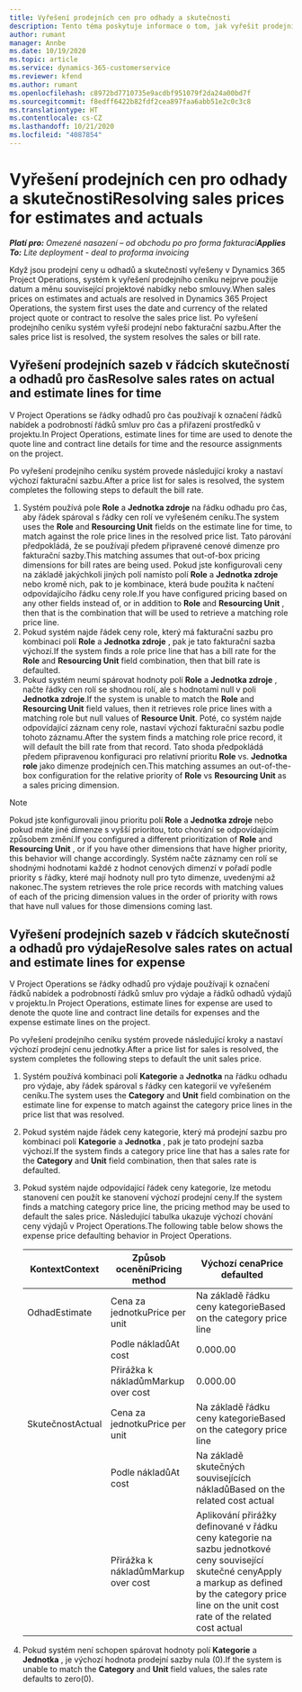 ```yaml
---
title: Vyřešení prodejních cen pro odhady a skutečnosti
description: Tento téma poskytuje informace o tom, jak vyřešit prodejní ceny pro odhady a skutečnosti.
author: rumant
manager: Annbe
ms.date: 10/19/2020
ms.topic: article
ms.service: dynamics-365-customerservice
ms.reviewer: kfend
ms.author: rumant
ms.openlocfilehash: c8972bd7710735e9acdbf951079f2da24a00bd7f
ms.sourcegitcommit: f8edff6422b82fdf2cea897faa6abb51e2c0c3c8
ms.translationtype: HT
ms.contentlocale: cs-CZ
ms.lasthandoff: 10/21/2020
ms.locfileid: "4087854"
---
```

# <a name="resolving-sales-prices-for-estimates-and-actuals"></a><span data-ttu-id="ca3db-103">Vyřešení prodejních cen pro odhady a skutečnosti</span><span class="sxs-lookup"><span data-stu-id="ca3db-103">Resolving sales prices for estimates and actuals</span></span>

<span data-ttu-id="ca3db-104">_**Platí pro:** Omezené nasazení – od obchodu po pro forma fakturaci_</span><span class="sxs-lookup"><span data-stu-id="ca3db-104">_**Applies To:** Lite deployment - deal to proforma invoicing_</span></span>

<span data-ttu-id="ca3db-105">Když jsou prodejní ceny u odhadů a skutečností vyřešeny v Dynamics 365 Project Operations, systém k vyřešení prodejního ceníku nejprve použije datum a měnu související projektové nabídky nebo smlouvy.</span><span class="sxs-lookup"><span data-stu-id="ca3db-105">When sales prices on estimates and actuals are resolved in Dynamics 365 Project Operations, the system first uses the date and currency of the related project quote or contract to resolve the sales price list.</span></span> <span data-ttu-id="ca3db-106">Po vyřešení prodejního ceníku systém vyřeší prodejní nebo fakturační sazbu.</span><span class="sxs-lookup"><span data-stu-id="ca3db-106">After the sales price list is resolved, the system resolves the sales or bill rate.</span></span>

## <a name="resolve-sales-rates-on-actual-and-estimate-lines-for-time"></a><span data-ttu-id="ca3db-107">Vyřešení prodejních sazeb v řádcích skutečností a odhadů pro čas</span><span class="sxs-lookup"><span data-stu-id="ca3db-107">Resolve sales rates on actual and estimate lines for time</span></span>

<span data-ttu-id="ca3db-108">V Project Operations se řádky odhadů pro čas používají k označení řádků nabídek a podrobností řádků smluv pro čas a přiřazení prostředků v projektu.</span><span class="sxs-lookup"><span data-stu-id="ca3db-108">In Project Operations, estimate lines for time are used to denote the quote line and contract line details for time and the resource assignments on the project.</span></span>

<span data-ttu-id="ca3db-109">Po vyřešení prodejního ceníku systém provede následující kroky a nastaví výchozí fakturační sazbu.</span><span class="sxs-lookup"><span data-stu-id="ca3db-109">After a price list for sales is resolved, the system completes the following steps to default the bill rate.</span></span>

1. <span data-ttu-id="ca3db-110">Systém používá pole **Role** a **Jednotka zdroje** na řádku odhadu pro čas, aby řádek spároval s řádky cen rolí ve vyřešeném ceníku.</span><span class="sxs-lookup"><span data-stu-id="ca3db-110">The system uses the **Role** and **Resourcing Unit** fields on the estimate line for time, to match against the role price lines in the resolved price list.</span></span> <span data-ttu-id="ca3db-111">Tato párování předpokládá, že se používají předem připravené cenové dimenze pro fakturační sazby.</span><span class="sxs-lookup"><span data-stu-id="ca3db-111">This matching assumes that out-of-box pricing dimensions for bill rates are being used.</span></span> <span data-ttu-id="ca3db-112">Pokud jste konfigurovali ceny na základě jakýchkoli jiných polí namísto polí **Role** a **Jednotka zdroje** nebo kromě nich, pak to je kombinace, která bude použita k načtení odpovídajícího řádku ceny role.</span><span class="sxs-lookup"><span data-stu-id="ca3db-112">If you have configured pricing based on any other fields instead of, or in addition to **Role** and **Resourcing Unit** , then that is the combination that will be used to retrieve a matching role price line.</span></span>
2. <span data-ttu-id="ca3db-113">Pokud systém najde řádek ceny role, který má fakturační sazbu pro kombinaci polí **Role** a **Jednotka zdroje** , pak je tato fakturační sazba výchozí.</span><span class="sxs-lookup"><span data-stu-id="ca3db-113">If the system finds a role price line that has a bill rate for the **Role** and **Resourcing Unit** field combination, then that bill rate is defaulted.</span></span>
3. <span data-ttu-id="ca3db-114">Pokud systém neumí spárovat hodnoty polí **Role** a **Jednotka zdroje** , načte řádky cen rolí se shodnou rolí, ale s hodnotami null v poli **Jednotka zdroje**.</span><span class="sxs-lookup"><span data-stu-id="ca3db-114">If the system is unable to match the **Role** and **Resourcing Unit** field values, then it retrieves role price lines with a matching role but null values of **Resource Unit**.</span></span> <span data-ttu-id="ca3db-115">Poté, co systém najde odpovídající záznam ceny role, nastaví výchozí fakturační sazbu podle tohoto záznamu.</span><span class="sxs-lookup"><span data-stu-id="ca3db-115">After the system finds a matching role price record, it will default the bill rate from that record.</span></span> <span data-ttu-id="ca3db-116">Tato shoda předpokládá předem připravenou konfiguraci pro relativní prioritu **Role** vs. **Jednotka role** jako dimenze prodejních cen.</span><span class="sxs-lookup"><span data-stu-id="ca3db-116">This matching assumes an out-of-the-box configuration for the relative priority of **Role** vs **Resourcing Unit** as a sales pricing dimension.</span></span>

> [!NOTE]
> <span data-ttu-id="ca3db-117">Pokud jste konfigurovali jinou prioritu polí **Role** a **Jednotka zdroje** nebo pokud máte jiné dimenze s vyšší prioritou, toto chování se odpovídajícím způsobem změní.</span><span class="sxs-lookup"><span data-stu-id="ca3db-117">If you configured a different prioritization of **Role** and **Resourcing Unit** , or if you have other dimensions that have higher priority, this behavior will change accordingly.</span></span> <span data-ttu-id="ca3db-118">Systém načte záznamy cen rolí se shodnými hodnotami každé z hodnot cenových dimenzí v pořadí podle priority s řádky, které mají hodnoty null pro tyto dimenze, uvedenými až nakonec.</span><span class="sxs-lookup"><span data-stu-id="ca3db-118">The system retrieves the role price records with matching values of each of the pricing dimension values in the order of priority with rows that have null values for those dimensions coming last.</span></span>

## <a name="resolve-sales-rates-on-actual-and-estimate-lines-for-expense"></a><span data-ttu-id="ca3db-119">Vyřešení prodejních sazeb v řádcích skutečností a odhadů pro výdaje</span><span class="sxs-lookup"><span data-stu-id="ca3db-119">Resolve sales rates on actual and estimate lines for expense</span></span>

<span data-ttu-id="ca3db-120">V Project Operations se řádky odhadů pro výdaje používají k označení řádků nabídek a podrobností řádků smluv pro výdaje a řádků odhadů výdajů v projektu.</span><span class="sxs-lookup"><span data-stu-id="ca3db-120">In Project Operations, estimate lines for expense are used to denote the quote line and contract line details for expenses and the expense estimate lines on the project.</span></span>

<span data-ttu-id="ca3db-121">Po vyřešení prodejního ceníku systém provede následující kroky a nastaví výchozí prodejní cenu jednotky.</span><span class="sxs-lookup"><span data-stu-id="ca3db-121">After a price list for sales is resolved, the system completes the following steps to default the unit sales price.</span></span>

1. <span data-ttu-id="ca3db-122">Systém používá kombinaci polí **Kategorie** a **Jednotka** na řádku odhadu pro výdaje, aby řádek spároval s řádky cen kategorií ve vyřešeném ceníku.</span><span class="sxs-lookup"><span data-stu-id="ca3db-122">The system uses the **Category** and **Unit** field combination on the estimate line for expense to match against the category price lines in the price list that was resolved.</span></span>
2. <span data-ttu-id="ca3db-123">Pokud systém najde řádek ceny kategorie, který má prodejní sazbu pro kombinaci polí **Kategorie** a **Jednotka** , pak je tato prodejní sazba výchozí.</span><span class="sxs-lookup"><span data-stu-id="ca3db-123">If the system finds a category price line that has a sales rate for the **Category** and **Unit** field combination, then that sales rate is defaulted.</span></span>
3. <span data-ttu-id="ca3db-124">Pokud systém najde odpovídající řádek ceny kategorie, lze metodu stanovení cen použít ke stanovení výchozí prodejní ceny.</span><span class="sxs-lookup"><span data-stu-id="ca3db-124">If the system finds a matching category price line, the pricing method may be used to default the sales price.</span></span> <span data-ttu-id="ca3db-125">Následující tabulka ukazuje výchozí chování ceny výdajů v Project Operations.</span><span class="sxs-lookup"><span data-stu-id="ca3db-125">The following table below shows the expense price defaulting behavior in Project Operations.</span></span>

    | <span data-ttu-id="ca3db-126">Kontext</span><span class="sxs-lookup"><span data-stu-id="ca3db-126">Context</span></span> | <span data-ttu-id="ca3db-127">Způsob ocenění</span><span class="sxs-lookup"><span data-stu-id="ca3db-127">Pricing method</span></span> | <span data-ttu-id="ca3db-128">Výchozí cena</span><span class="sxs-lookup"><span data-stu-id="ca3db-128">Price defaulted</span></span> |
    | --- | --- | --- |
    | <span data-ttu-id="ca3db-129">Odhad</span><span class="sxs-lookup"><span data-stu-id="ca3db-129">Estimate</span></span> | <span data-ttu-id="ca3db-130">Cena za jednotku</span><span class="sxs-lookup"><span data-stu-id="ca3db-130">Price per unit</span></span> | <span data-ttu-id="ca3db-131">Na základě řádku ceny kategorie</span><span class="sxs-lookup"><span data-stu-id="ca3db-131">Based on the category price line</span></span> |
    | &nbsp; | <span data-ttu-id="ca3db-132">Podle nákladů</span><span class="sxs-lookup"><span data-stu-id="ca3db-132">At cost</span></span> | <span data-ttu-id="ca3db-133">0.00</span><span class="sxs-lookup"><span data-stu-id="ca3db-133">0.00</span></span> |
    | &nbsp; | <span data-ttu-id="ca3db-134">Přirážka k nákladům</span><span class="sxs-lookup"><span data-stu-id="ca3db-134">Markup over cost</span></span> | <span data-ttu-id="ca3db-135">0.00</span><span class="sxs-lookup"><span data-stu-id="ca3db-135">0.00</span></span> |
    | <span data-ttu-id="ca3db-136">Skutečnost</span><span class="sxs-lookup"><span data-stu-id="ca3db-136">Actual</span></span> | <span data-ttu-id="ca3db-137">Cena za jednotku</span><span class="sxs-lookup"><span data-stu-id="ca3db-137">Price per unit</span></span> | <span data-ttu-id="ca3db-138">Na základě řádku ceny kategorie</span><span class="sxs-lookup"><span data-stu-id="ca3db-138">Based on the category price line</span></span> |
    | &nbsp; | <span data-ttu-id="ca3db-139">Podle nákladů</span><span class="sxs-lookup"><span data-stu-id="ca3db-139">At cost</span></span> | <span data-ttu-id="ca3db-140">Na základě skutečných souvisejících nákladů</span><span class="sxs-lookup"><span data-stu-id="ca3db-140">Based on the related cost actual</span></span> |
    | &nbsp; | <span data-ttu-id="ca3db-141">Přirážka k nákladům</span><span class="sxs-lookup"><span data-stu-id="ca3db-141">Markup over cost</span></span> | <span data-ttu-id="ca3db-142">Aplikování přirážky definované v řádku ceny kategorie na sazbu jednotkové ceny související skutečné ceny</span><span class="sxs-lookup"><span data-stu-id="ca3db-142">Apply a markup as defined by the category price line on the unit cost rate of the related cost actual</span></span> |

4. <span data-ttu-id="ca3db-143">Pokud systém není schopen spárovat hodnoty polí **Kategorie** a **Jednotka** , je výchozí hodnota prodejní sazby nula (0).</span><span class="sxs-lookup"><span data-stu-id="ca3db-143">If the system is unable to match the **Category** and **Unit** field values, the sales rate defaults to zero(0).</span></span>
